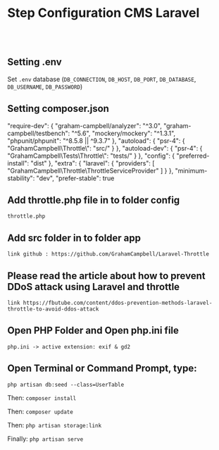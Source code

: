
<h1>Step Configuration CMS Laravel</h1>
<br><br>

## Setting .env

Set `.env` database (`DB_CONNECTION`, `DB_HOST`, `DB_PORT`, `DB_DATABASE`, `DB_USERNAME`, `DB_PASSWORD`)

## Setting composer.json

"require-dev": {
        "graham-campbell/analyzer": "^3.0",
        "graham-campbell/testbench": "^5.6",
        "mockery/mockery": "^1.3.1",
        "phpunit/phpunit": "^8.5.8 || ^9.3.7"
    },
    "autoload": {
        "psr-4": {
            "GrahamCampbell\\Throttle\\": "src/"
        }
    },
    "autoload-dev": {
        "psr-4": {
            "GrahamCampbell\\Tests\\Throttle\\": "tests/"
        }
    },
    "config": {
        "preferred-install": "dist"
    },
    "extra": {
        "laravel": {
            "providers": [
                "GrahamCampbell\\Throttle\\ThrottleServiceProvider"
            ]
        }
    },
    "minimum-stability": "dev",
    "prefer-stable": true

## Add throttle.php file in to folder config

`throttle.php`

## Add src folder in to folder app

`link github : https://github.com/GrahamCampbell/Laravel-Throttle`

## Please read the article about how to prevent DDoS attack using Laravel and throttle

`link https://fbutube.com/content/ddos-prevention-methods-laravel-throttle-to-avoid-ddos-attack`

## Open PHP Folder and Open php.ini file

`php.ini -> active extension: exif & gd2`

## Open Terminal or Command Prompt, type:

`php artisan db:seed --class=UserTable`

Then:
`composer install`

Then:
`composer update`

Then:
`php artisan storage:link`

Finally:
`php artisan serve`

